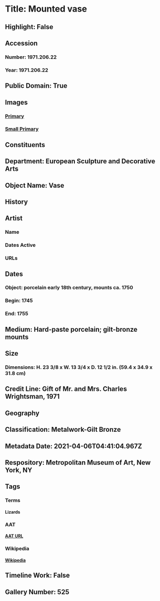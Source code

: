 # Title: Mounted vase
## Highlight: False
## Accession
### Number: 1971.206.22
### Year: 1971.206.22
## Public Domain: True
## Images
### [Primary](https://images.metmuseum.org/CRDImages/es/original/DP170827.jpg)
### [Small Primary](https://images.metmuseum.org/CRDImages/es/web-large/DP170827.jpg)
## Constituents
## Department: European Sculpture and Decorative Arts
## Object Name: Vase
## History
## Artist
### Name
### Dates Active
### URLs
## Dates
### Object: porcelain early 18th century, mounts ca. 1750
### Begin: 1745
### End: 1755
## Medium: Hard-paste porcelain; gilt-bronze mounts
## Size
### Dimensions: H. 23 3/8 x W. 13 3/4 x D. 12 1/2 in.  (59.4 x 34.9 x 31.8 cm)
## Credit Line: Gift of Mr. and Mrs. Charles Wrightsman, 1971
## Geography
## Classification: Metalwork-Gilt Bronze
## Metadata Date: 2021-04-06T04:41:04.967Z
## Respository: Metropolitan Museum of Art, New York, NY
## Tags
### Terms
#### Lizards
### AAT
#### [AAT URL](http://vocab.getty.edu/page/aat/300250295)
### Wikipedia
#### [Wikipedia]()
## Timeline Work: False
## Gallery Number: 525